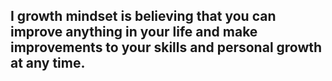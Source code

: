 ## I growth mindset is believing that you can improve anything in your life and make improvements to your skills and personal growth at any time.
